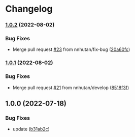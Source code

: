 # Changelog

### [1.0.2](https://github.com/nnhutan/encrypt_env/compare/v1.0.1...v1.0.2) (2022-08-02)


### Bug Fixes

* Merge pull request [#23](https://github.com/nnhutan/encrypt_env/issues/23) from nnhutan/fix-bug ([20a60fc](https://github.com/nnhutan/encrypt_env/commit/20a60fce90a5880fef755f545a1b223bba720ee2))

### [1.0.1](https://github.com/nnhutan/encrypt_env/compare/v1.0.0...v1.0.1) (2022-08-02)


### Bug Fixes

* Merge pull request [#21](https://github.com/nnhutan/encrypt_env/issues/21) from nnhutan/develop ([8518f3f](https://github.com/nnhutan/encrypt_env/commit/8518f3f26e57aa3731c6ee16a152eb0a839776cb))

## 1.0.0 (2022-07-18)


### Bug Fixes

* update ([b31ab2c](https://github.com/nnhutan/encrypt_env/commit/b31ab2cee9763d8303ffbe88dc7715ba33d45dfb))

